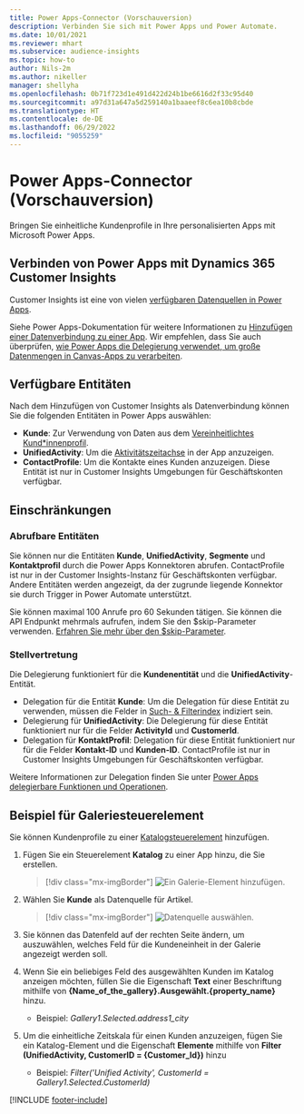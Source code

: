 ```yaml
---
title: Power Apps-Connector (Vorschauversion)
description: Verbinden Sie sich mit Power Apps und Power Automate.
ms.date: 10/01/2021
ms.reviewer: mhart
ms.subservice: audience-insights
ms.topic: how-to
author: Nils-2m
ms.author: nikeller
manager: shellyha
ms.openlocfilehash: 0b71f723d1e491d422d24b1be6616d2f33c95d40
ms.sourcegitcommit: a97d31a647a5d259140a1baaeef8c6ea10b8cbde
ms.translationtype: HT
ms.contentlocale: de-DE
ms.lasthandoff: 06/29/2022
ms.locfileid: "9055259"
---
```

# <a name="power-apps-connector-preview"></a>Power Apps-Connector (Vorschauversion)

Bringen Sie einheitliche Kundenprofile in Ihre personalisierten Apps mit Microsoft Power Apps.

## <a name="connect-power-apps-and-dynamics-365-customer-insights"></a>Verbinden von Power Apps mit Dynamics 365 Customer Insights

Customer Insights ist eine von vielen [verfügbaren Datenquellen in Power Apps](/powerapps/maker/canvas-apps/working-with-data-sources).

Siehe Power Apps-Dokumentation für weitere Informationen zu [Hinzufügen einer Datenverbindung zu einer App](/powerapps/maker/canvas-apps/add-data-connection). Wir empfehlen, dass Sie auch überprüfen, [wie Power Apps die Delegierung verwendet, um große Datenmengen in Canvas-Apps zu verarbeiten](/powerapps/maker/canvas-apps/delegation-overview).

## <a name="available-entities"></a>Verfügbare Entitäten

Nach dem Hinzufügen von Customer Insights als Datenverbindung können Sie die folgenden Entitäten in Power Apps auswählen:

- **Kunde**: Zur Verwendung von Daten aus dem [Vereinheitlichtes Kund*innenprofil](customer-profiles.md).
- **UnifiedActivity**: Um die [Aktivitätszeitachse](activities.md) in der App anzuzeigen.
- **ContactProfile**: Um die Kontakte eines Kunden anzuzeigen. Diese Entität ist nur in Customer Insights Umgebungen für Geschäftskonten verfügbar.

## <a name="limitations"></a>Einschränkungen

### <a name="retrievable-entities"></a>Abrufbare Entitäten

Sie können nur die Entitäten **Kunde**, **UnifiedActivity**, **Segmente** und **Kontaktprofil** durch die Power Apps Konnektoren abrufen. ContactProfile ist nur in der Customer Insights-Instanz für Geschäftskonten verfügbar. Andere Entitäten werden angezeigt, da der zugrunde liegende Konnektor sie durch Trigger in Power Automate unterstützt.

Sie können maximal 100 Anrufe pro 60 Sekunden tätigen. Sie können die API Endpunkt mehrmals aufrufen, indem Sie den $skip-Parameter verwenden. [Erfahren Sie mehr über den $skip-Parameter](/connectors/customerinsights/#get-items-from-an-entity).

### <a name="delegation"></a>Stellvertretung

Die Delegierung funktioniert für die **Kundenentität** und die **UnifiedActivity**-Entität. 

- Delegation für die Entität **Kunde**: Um die Delegation für diese Entität zu verwenden, müssen die Felder in [Such- & Filterindex](search-filter-index.md) indiziert sein.  
- Delegierung für **UnifiedActivity**: Die Delegierung für diese Entität funktioniert nur für die Felder **ActivityId** und **CustomerId**.  
- Delegation für **KontaktProfil**: Delegation für diese Entität funktioniert nur für die Felder **Kontakt-ID** und **Kunden-ID**. ContactProfile ist nur in Customer Insights Umgebungen für Geschäftskonten verfügbar.

Weitere Informationen zur Delegation finden Sie unter [Power Apps delegierbare Funktionen und Operationen](/powerapps/maker/canvas-apps/delegation-overview). 

## <a name="example-gallery-control"></a>Beispiel für Galeriesteuerelement

Sie können Kundenprofile zu einer [Katalogsteuerelement](/powerapps/maker/canvas-apps/add-gallery) hinzufügen.

1. Fügen Sie ein Steuerelement **Katalog** zu einer App hinzu, die Sie erstellen.

    > [!div class="mx-imgBorder"]
    > ![Ein Galerie-Element hinzufügen.](media/connector-powerapps9.png "Ein Katalog-Element hinzufügen.")

2. Wählen Sie **Kunde** als Datenquelle für Artikel.

    > [!div class="mx-imgBorder"]
    > ![Datenquelle auswählen.](media/choose-datasource-powerapps.png "Wählen Sie eine Datenquelle.")

3. Sie können das Datenfeld auf der rechten Seite ändern, um auszuwählen, welches Feld für die Kundeneinheit in der Galerie angezeigt werden soll.

4. Wenn Sie ein beliebiges Feld des ausgewählten Kunden im Katalog anzeigen möchten, füllen Sie die Eigenschaft **Text** einer Beschriftung mithilfe von **{Name_of_the_gallery}.Ausgewählt.{property_name}** hinzu.  
    - Beispiel: _Gallery1.Selected.address1_city_

5. Um die einheitliche Zeitskala für einen Kunden anzuzeigen, fügen Sie ein Katalog-Element und die Eigenschaft **Elemente** mithilfe von **Filter (UnifiedActivity, CustomerID = {Customer_Id})** hinzu  
    - Beispiel: _Filter('Unified Activity', CustomerId = Gallery1.Selected.CustomerId)_


[!INCLUDE [footer-include](includes/footer-banner.md)]
